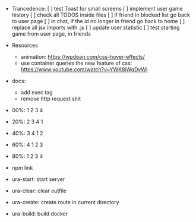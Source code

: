 + Trancedence:
    [ ] test Toast for small screens
    [ ] implement user game history
    [ ] check all TODOS inside files
    [ ] if friend in blocked list go back to user page
    [ ] in chat, if the id no longer in friend go back to home
    [ ] replace all jsx imports with .js
    [ ] update user statistic
    [ ] test starting game from user page, in friends

+ Resources
    + animation: https://wpdean.com/css-hover-effects/
    + use container queries the new feature of css: https://www.youtube.com/watch?v=YWK8iWqDvWI

+ docs:
    + add exec tag
    + remove http request shit

- 00%: 1 2 3 4
- 20%: 2 3 4 1
- 40%: 3 4 1 2
- 60%: 4 1 2 3
- 80%: 1 2 3 4

- npm link
- ura-start: start server
- ura-clear: clear outfile
- ura-create: create route in current directory
- ura-build: build docker


